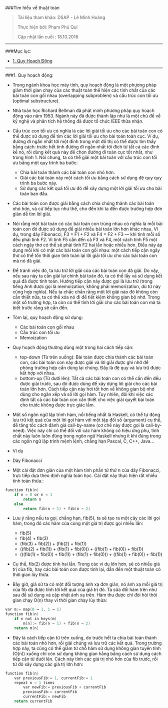 ###Tìm hiểu về thuật toán

> Tài liệu tham khảo: DSAP - Lê Minh Hoàng
>
> Thực hiện bởi: Phạm Phú Quí
>
> Cập nhật lần cuối : 18.10.2016

-----

###Mục lục:

- [1. Quy Hoạch Động](#qhd)

-----

<a name ="qhd"> </a>

###1. Quy hoạch động:

- Trong ngành khoa học máy tính, quy hoạch động là một phương pháp giảm thời gian chạy của các thuật toán thể hiện các tính chất của các bài toán con gối nhau (overlapping subproblem) và cấu trúc con tối ưu (optimal substructure).

- Nhà toán học Richard Bellman đã phát minh phương pháp quy hoạch động vào năm 1953. Ngành này đã được thành lập như là một chủ đề về kỹ nghệ và phân tích hệ thống đã được tổ chức IEEE thừa nhận.

- Cấu trúc con tối ưu có nghĩa là các lời giải tối ưu cho các bài toán con có thể được sử dụng để tìm các lời giải tối ưu cho bài toán toàn cục. Ví dụ, đường đi ngắn nhất tới một đỉnh trong một đồ thị có thể được tìm thấy bằng cách: trước hết tính đường đi ngắn nhất tới đích từ tất cả các đỉnh kề nó, rồi dùng kết quả này để chọn đường đi toàn cục tốt nhất, như trong hình 1. Nói chung, ta có thể giải một bài toán với cấu trúc con tối ưu bằng một quy trình ba bước:

	- Chia bài toán thành các bài toán con nhỏ hơn.
	- Giải các bài toán này một cách tối ưu bằng cách sử dụng đệ quy quy trình ba bước này.
	- Sử dụng các kết quả tối ưu đó để xây dựng một lời giải tối ưu cho bài toán ban đầu.

- Các bài toán con được giải bằng cách chia chúng thành các bài toán nhỏ hơn, và cứ tiếp tục như thế, cho đến khi ta đến được trường hợp đơn giản dễ tìm lời giải.
- Nói rằng một bài toán có các bài toán con trùng nhau có nghĩa là mỗi bài toán con đó được sử dụng để giải nhiều bài toán lớn hơn khác nhau. Ví dụ, trong dãy Fibonacci, F3 = F1 + F2 và F4 = F2 + F3 — khi tính mỗi số đều phải tính F2. Vì tính F5 cần đến cả F3 và F4, một cách tính F5 một cách ngây thơ có thể sẽ phải tính F2 hai lần hoặc nhiều hơn. Điều này áp dụng mỗi khi có mặt các bài toán con gối nhau: một cách tiếp cận ngây thơ có thể tốn thời gian tính toán lại lời giải tối ưu cho các bài toán con mà nó đã giải.
- Để tránh việc đó, ta lưu trữ lời giải của các bài toán con đã giải. Do vậy, nếu sau này ta cần giải lại chính bài toán đó, ta có thể lấy và sử dụng kết quả đã được tính toán. Hướng tiếp cận này được gọi là lưu trữ (trong tiếng Anh được gọi là memoization, không phải memorization, dù từ này cũng hợp nghĩa). Nếu ta chắc chắn rằng một lời giải nào đó không còn cần thiết nữa, ta có thể xóa nó đi để tiết kiệm không gian bộ nhớ. Trong một số trường hợp, ta còn có thể tính lời giải cho các bài toán con mà ta biết trước rằng sẽ cần đến.
- Tóm lại, quy hoạch động sử dụng:

	- Các bài toán con gối nhau
	- Cấu trúc con tối ưu
	- Memoization

- Quy hoạch động thường dùng một trong hai cách tiếp cận:

	- top-down (Từ trên xuống): Bài toán được chia thành các bài toán con, các bài toán con này được giải và lời giải được ghi nhớ để phòng trường hợp cần dùng lại chúng. Đây là đệ quy và lưu trữ được kết hợp với nhau.
	- bottom-up (Từ dưới lên): Tất cả các bài toán con có thể cần đến đều được giải trước, sau đó được dùng để xây dựng lời giải cho các bài toán lớn hơn. Cách tiếp cận này hơi tốt hơn về không gian bộ nhớ dùng cho ngăn xếp và số lời gọi hàm. Tuy nhiên, đôi khi việc xác định tất cả các bài toán con cần thiết cho việc giải quyết bài toán cho trước không được trực giác lắm.

- Một số ngôn ngữ lập trình hàm, nổi tiếng nhất là Haskell, có thể tự động lưu trữ kết quả của một lời gọi hàm với một tập đối số (argument) cụ thể, để tăng tốc cách đánh giá call-by-name (cơ chế này được gọi là call-by-need). Việc này chỉ có thể đối với các hàm không có hiệu ứng phụ, tính chất này luôn luôn đúng trong ngôn ngữ Haskell nhưng ít khi đúng trong các ngôn ngữ lập trình mệnh lệnh, chẳng hạn Pascal, C, C++, Java...

- Ví dụ
- Dãy Fibonacci
- Một cài đặt đơn giản của một hàm tính phần tử thứ n của dãy Fibonacci, trực tiếp dựa theo định nghĩa toán học. Cài đặt này thực hiện rất nhiều tính toán thừa.:

```C
function fib(n)
    if n = 0 or n = 1
	    return n
    else
        return fib(n − 1) + fib(n − 2)
```

- Lưu ý rằng nếu ta gọi, chẳng hạn, fib(5), ta sẽ tạo ra một cây các lời gọi hàm, trong đó các hàm của cùng một giá trị được gọi nhiều lần:

	- fib(5)
	- fib(4) + fib(3)
	- (fib(3) + fib(2)) + (fib(2) + fib(1))
	- ((fib(2) + fib(1)) + (fib(1) + fib(0))) + ((fib(1) + fib(0)) + fib(1))
	- (((fib(1) + fib(0)) + fib(1)) + (fib(1) + fib(0))) + ((fib(1) + fib(0)) + fib(1))

- Cụ thể, fib(2) được tính hai lần. Trong các ví dụ lớn hơn, sẽ có nhiều giá trị của fib, hay các bài toán con được tính lại, dẫn đến một thuật toán có thời gian lũy thừa.

- Bây giờ, giả sử ta có một đối tượng ánh xạ đơn giản, nó ánh xạ mỗi giá trị của fib đã được tính tới kết quả của giá trị đó. Ta sửa đổi hàm trên như sau để sử dụng và cập nhật ánh xạ trên. Hàm thu được chỉ đòi hỏi thời gian chạy O(n) thay vì thời gian chạy lũy thừa:

```C
var m:= map(0 → 1, 1 → 1)
function fib(n)
    if n not in keys(m)
        m[n]:= fib(n − 1) + fib(n − 2)
    return m[n]
```

- Đây là cách tiếp cận từ trên xuống, do trước hết ta chia bài toán thành các bài toán nhỏ hơn, rồi giải chúng và lưu trữ các kết quả. Trong trường hợp này, ta cũng có thể giảm từ chỗ hàm sử dụng không gian tuyến tính (O(n)) xuống chỉ còn sử dụng không gian hằng bằng cách sử dụng cách tiếp cận từ dưới lên. Cách này tính các giá trị nhỏ hơn của fib trước, rồi từ đó xây dựng các giá trị lớn hơn:

```C
function fib(n)
    var previousFib:= 1, currentFib:= 1
    repeat n − 1 times
        var newFib:= previousFib + currentFib
        previousFib:= currentFib
        currentFib:= newFib
    return currentFib
```

